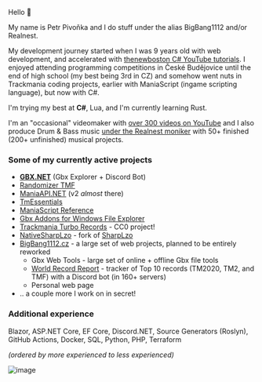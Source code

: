 Hello 👋

My name is Petr Pivoňka and I do stuff under the alias BigBang1112 and/or Realnest.

My development journey started when I was 9 years old with web development, and accelerated with [thenewboston C# YouTube tutorials](https://www.youtube.com/watch?v=x_9lfHjYtVg&list=PL0EE421AE8BCEBA4A). I enjoyed attending programming competitions in České Budějovice until the end of high school (my best being 3rd in CZ) and somehow went nuts in Trackmania coding projects, earlier with ManiaScript (ingame scripting language), but now with C#.

I'm trying my best at **C#**, Lua, and I'm currently learning Rust.

I'm an "occasional" videomaker with [over 300 videos on YouTube](https://www.youtube.com/@BigBang1112tm) and I also produce Drum & Bass music [under the Realnest moniker](https://www.youtube.com/@RealnestMusic) with 50+ finished (200+ unfinished) musical projects.

### Some of my currently active projects

- **[GBX.NET](https://github.com/BigBang1112/gbx-net)** (Gbx Explorer + Discord Bot)
- [Randomizer TMF](https://github.com/BigBang1112/randomizer-tmf)
- [ManiaAPI.NET](https://github.com/BigBang1112/maniaapi-net) (v2 *almost* there)
- [TmEssentials](https://github.com/BigBang1112/tm-essentials)
- [ManiaScript Reference](https://github.com/BigBang1112/maniascript-reference)
- [Gbx Addons for Windows File Explorer](https://github.com/BigBang1112/win-file-explorer-gbx-addons)
- [Trackmania Turbo Records](https://github.com/BigBang1112/tmturbo-records) - CC0 project!
- [NativeSharpLzo](https://github.com/BigBang1112/NativeSharpLzo) - fork of [SharpLzo](https://github.com/wtfblub/SharpLzo)
- [BigBang1112.cz](https://github.com/bigbang1112-cz) - a large set of web projects, planned to be entirely reworked
  - Gbx Web Tools - large set of online + offline Gbx file tools
  - [World Record Report](https://github.com/bigbang1112-cz/world-record-report) - tracker of Top 10 records (TM2020, TM2, and TMF) with a Discord bot (in 160+ servers)
  - Personal web page
- .. a couple more I work on in secret!

### Additional experience

Blazor, ASP.NET Core, EF Core, Discord.NET, Source Generators (Roslyn), GitHub Actions, Docker, SQL, Python, PHP, Terraform

*(ordered by more experienced to less experienced)*

![image](https://github-profile-summary-cards.vercel.app/api/cards/profile-details?username=bigbang1112&theme=nord_dark)
